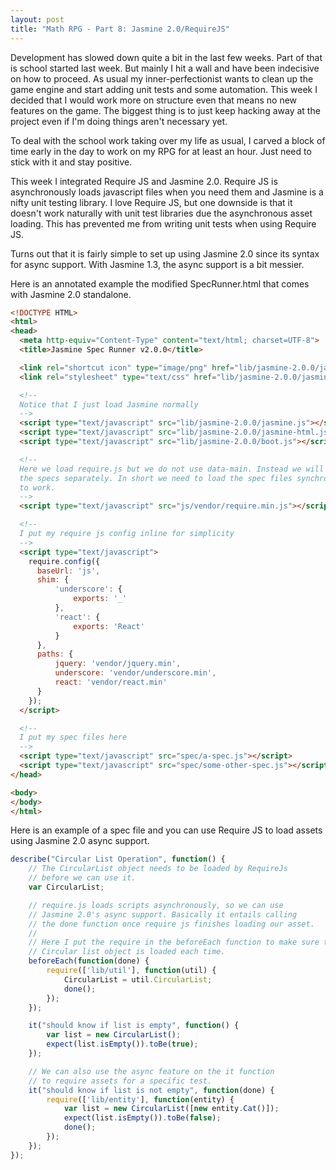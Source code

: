 ```yaml
---
layout: post
title: "Math RPG - Part 8: Jasmine 2.0/RequireJS"
---
```


Development has slowed down quite a bit in the last few weeks. Part of that is school started last week. But mainly I hit a wall and have been indecisive on how to proceed. As usual my inner-perfectionist wants to clean up the game engine and start adding unit tests and some automation. This week I decided that I would work more on structure even that means no new features on the game. The biggest thing is to just keep hacking away at the project even if I'm doing things aren't necessary yet.

To deal with the school work taking over my life as usual, I carved a block of time early in the day to work on my RPG for at least an hour. Just need to stick with it and stay positive.

This week I integrated Require JS and Jasmine 2.0. Require JS is asynchronously loads javascript files when you need them and Jasmine is a nifty unit testing library. I love Require JS, but one downside is that it doesn't work naturally with unit test libraries due the asynchronous asset loading. This has prevented me from writing unit tests when using Require JS.

Turns out that it is fairly simple to set up using Jasmine 2.0 since its syntax for async support. With Jasmine 1.3, the async support is a bit messier.

Here is an annotated example the modified SpecRunner.html that comes with Jasmine 2.0 standalone.

```html
<!DOCTYPE HTML>
<html>
<head>
  <meta http-equiv="Content-Type" content="text/html; charset=UTF-8">
  <title>Jasmine Spec Runner v2.0.0</title>

  <link rel="shortcut icon" type="image/png" href="lib/jasmine-2.0.0/jasmine_favicon.png">
  <link rel="stylesheet" type="text/css" href="lib/jasmine-2.0.0/jasmine.css">

  <!--
  Notice that I just load Jasmine normally
  -->
  <script type="text/javascript" src="lib/jasmine-2.0.0/jasmine.js"></script>
  <script type="text/javascript" src="lib/jasmine-2.0.0/jasmine-html.js"></script>
  <script type="text/javascript" src="lib/jasmine-2.0.0/boot.js"></script>

  <!--
  Here we load require.js but we do not use data-main. Instead we will load the
  the specs separately. In short we need to load the spec files synchronously for this
  to work.
  -->
  <script type="text/javascript" src="js/vendor/require.min.js"></script>

  <!--
  I put my require js config inline for simplicity
  -->
  <script type="text/javascript">
    require.config({
      baseUrl: 'js',
      shim: {
          'underscore': {
              exports: '_'
          },
          'react': {
              exports: 'React'
          }
      },
      paths: {
          jquery: 'vendor/jquery.min',
          underscore: 'vendor/underscore.min',
          react: 'vendor/react.min'
      }
    });
  </script>

  <!--
  I put my spec files here
  -->
  <script type="text/javascript" src="spec/a-spec.js"></script>
  <script type="text/javascript" src="spec/some-other-spec.js"></script>
</head>

<body>
</body>
</html>
```

Here is an example of a spec file and you can use Require JS to load assets using Jasmine 2.0 async support.

```js
describe("Circular List Operation", function() {
    // The CircularList object needs to be loaded by RequireJs
    // before we can use it.
    var CircularList;

    // require.js loads scripts asynchronously, so we can use
    // Jasmine 2.0's async support. Basically it entails calling
    // the done function once require js finishes loading our asset.
    //
    // Here I put the require in the beforeEach function to make sure the
    // Circular list object is loaded each time.
    beforeEach(function(done) {
        require(['lib/util'], function(util) {
            CircularList = util.CircularList;
            done();
        });
    });

    it("should know if list is empty", function() {
        var list = new CircularList();
        expect(list.isEmpty()).toBe(true);
    });

    // We can also use the async feature on the it function
    // to require assets for a specific test.
    it("should know if list is not empty", function(done) {
        require(['lib/entity'], function(entity) {
            var list = new CircularList([new entity.Cat()]);
            expect(list.isEmpty()).toBe(false);
            done();
        });
    });
});
```
